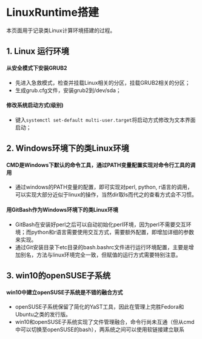 # LinuxRuntime搭建
本页面用于记录类Linux计算环境搭建的过程。

## 1. Linux 运行环境
#### 从安全模式下安装GRUB2
- 先进入急救模式，检查并挂载Linux相关的分区，挂载GRUB2相关的分区；  
- 生成grub.cfg文件，安装grub2到/dev/sda；  

#### 修改系统启动方式(级别)
- 键入`systemctl set-default multi-user.target`将启动方式修改为文本界面启动；  

## 2. Windows环境下的类Linux环境
#### CMD是Windows下默认的命令工具，通过PATH变量配置实现对命令行工具的调用
- 通过windows的PATH变量的配置，即可实现对perl, python, r语言的调用，可以实现大部分近似于linux的操作，当然dir取ls而代之的查看方式会不习惯。

#### 用GitBash作为Windows环境下的类Linux环境
- GitBash在安装好perl之后可以自动初始化perl环境，因为perl不需要交互环境；而python和r语言需要使用交互方式，需要额外配置，即增加详细的参数来实现。
- 通过Git安装目录下etc目录的bash.bashrc文件进行运行环境配置，主要是增加别名，方法与linux环境完全一致，但赋值的运行方式需要特别注意。

## 3. win10的openSUSE子系统
#### win10中建立openSUSE子系统是不错的融合方式
- openSUSE子系统保留了简化的YaST工具，因此在管理上完胜Fedora和Ubuntu之类的发行版。 
- win10和openSUSE子系统实现了文件管理融合，命令行尚未互通（但从cmd中可以切换至openSUSE的bash），两系统之间可以使用软链接建立联系

